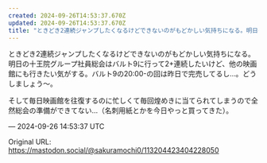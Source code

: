 ```yaml
---
created: 2024-09-26T14:53:37.670Z
updated: 2024-09-26T14:53:37.670Z
title: "ときどき2連続ジャンプしたくなるけどできないのがもどかしい気持ちになる。明日の十[...]"
---
```


<p>ときどき2連続ジャンプしたくなるけどできないのがもどかしい気持ちになる。明日の十王院グループ社員総会はバルト9に行って2+連続したいけど、他の映画館にも行きたい気がする。バルト9の20:00-の回は昨日で完売してるし…。どうしましょう〜。</p><p>そして毎日映画館を往復するのに忙しくて毎回煌めきに当てられてしまうので全然総会の準備ができてない…（名刺用紙とかを今日やっと買ってきた）。</p>

&mdash; 2024-09-26 14:53:37 UTC

Original URL: https://mastodon.social/@sakuramochi0/113204423404228050

